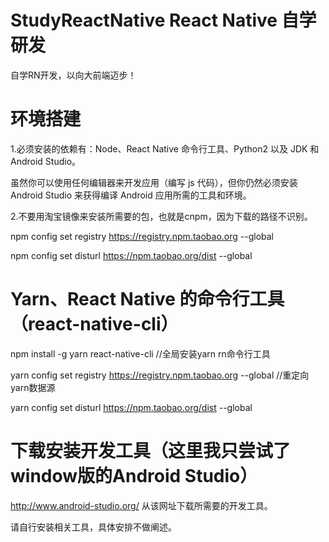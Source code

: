 # StudyReactNative React Native 自学研发
自学RN开发，以向大前端迈步！

# 环境搭建

1.必须安装的依赖有：Node、React Native 命令行工具、Python2 以及 JDK 和 Android Studio。

  虽然你可以使用任何编辑器来开发应用（编写 js 代码），但你仍然必须安装 Android Studio 来获得编译 Android 应用所需的工具和环境。

2.不要用淘宝镜像来安装所需要的包，也就是cnpm，因为下载的路径不识别。

  npm config set registry https://registry.npm.taobao.org --global

  npm config set disturl https://npm.taobao.org/dist --global

# Yarn、React Native 的命令行工具（react-native-cli）

  npm install -g yarn react-native-cli //全局安装yarn rn命令行工具

  yarn config set registry https://registry.npm.taobao.org --global  //重定向yarn数据源

  yarn config set disturl https://npm.taobao.org/dist --global
  
# 下载安装开发工具（这里我只尝试了window版的Android Studio）

  http://www.android-studio.org/  从该网址下载所需要的开发工具。
  
  请自行安装相关工具，具体安排不做阐述。
